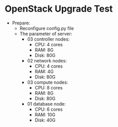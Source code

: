 # OpenStack Upgrade Test

- Prepare:
    + Reconfigure config.py file
    + The parameter of server:
        - 03 controller nodes:
            + CPU: 4 cores
            + RAM: 8G
            + Disk: 80G
        - 02 network nodes:
            + CPU: 4 cores
            + RAM: 4G
            + Disk: 80G
        - 03 compute nodes:
            + CPU: 8 cores
            + RAM: 8G
            + Disk: 80G
        - 01 database node:
            + CPU: 6 cores
            + RAM: 10G
            + Disk: 40G

